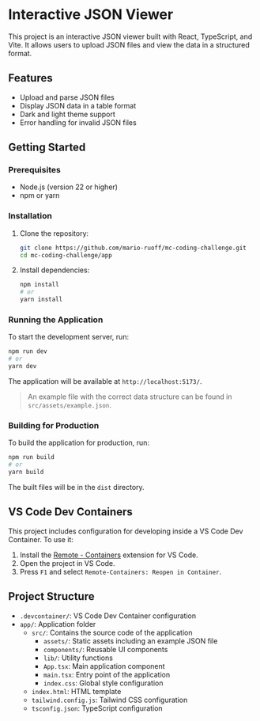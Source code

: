 # Interactive JSON Viewer

This project is an interactive JSON viewer built with React, TypeScript, and Vite. It allows users to upload JSON files and view the data in a structured format.

## Features

- Upload and parse JSON files
- Display JSON data in a table format
- Dark and light theme support
- Error handling for invalid JSON files

## Getting Started

### Prerequisites

- Node.js (version 22 or higher)
- npm or yarn

### Installation

1. Clone the repository:

    ```sh
    git clone https://github.com/mario-ruoff/mc-coding-challenge.git
    cd mc-coding-challenge/app
    ```

2. Install dependencies:

    ```sh
    npm install
    # or
    yarn install
    ```

### Running the Application

To start the development server, run:

```sh
npm run dev
# or
yarn dev
```

The application will be available at `http://localhost:5173/`.

> An example file with the correct data structure can be found in `src/assets/example.json`.

### Building for Production

To build the application for production, run:

```sh
npm run build
# or
yarn build
```

The built files will be in the `dist` directory.

## VS Code Dev Containers

This project includes configuration for developing inside a VS Code Dev Container. To use it:

1. Install the [Remote - Containers](https://marketplace.visualstudio.com/items?itemName=ms-vscode-remote.remote-containers) extension for VS Code.
2. Open the project in VS Code.
3. Press `F1` and select `Remote-Containers: Reopen in Container`.

## Project Structure
- `.devcontainer/`: VS Code Dev Container configuration
- `app/`: Application folder
  - `src/`: Contains the source code of the application
    - `assets/`: Static assets including an example JSON file
    - `components/`: Reusable UI components
    - `lib/`: Utility functions
    - `App.tsx`: Main application component
    - `main.tsx`: Entry point of the application
    - `index.css`: Global style configuration
  - `index.html`: HTML template
  - `tailwind.config.js`: Tailwind CSS configuration
  - `tsconfig.json`: TypeScript configuration
